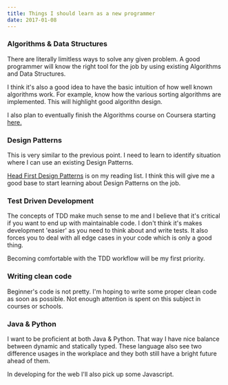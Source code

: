 ```yaml
---
title: Things I should learn as a new programmer
date: 2017-01-08
---
```


### Algorithms & Data Structures

There are literally limitless ways to solve any given problem. A good programmer will know the right tool for the job by using existing Algorithms and Data Structures. 

I think it's also a good idea to have the basic intuition of how well known algorithms work. For example, know how the various sorting algorithms are implemented. This will highlight good algorithn design. 

I also plan to eventually finish the Algorithms course on Coursera starting [here.](https://www.coursera.org/learn/algorithms-divide-conquer)

### Design Patterns

This is very similar to the previous point. I need to learn to identify situation where I can use an existing Design Patterns. 

[Head First Design Patterns](https://www.amazon.com/Head-First-Design-Patterns-Brain-Friendly/dp/0596007124) is on my reading list. I think this will give me a good base to start learning about Design Patterns on the job.

### Test Driven Development

The concepts of TDD make much sense to me and I believe that it's critical if you want to end up with maintainable code. I don't think it's makes development 'easier' as you need to think about and write tests. It also forces you to deal with all edge cases in your code which is only a good thing. 

Becoming comfortable with the TDD workflow will be my first priority.

### Writing clean code

Beginner's code is not pretty. I'm hoping to write some proper clean code as soon as possible. Not enough attention is spent on this subject in courses or schools. 

### Java & Python

I want to be proficient at both Java & Python. That way I have nice balance between dynamic and statically typed. These language also see two difference usages in the workplace and they both still have a bright future ahead of them. 

In developing for the web I'll also pick up some Javascript.
